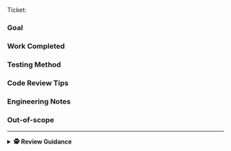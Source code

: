 Ticket: <!-- Let the ticket expand inline. Maybe change the ticket name field for clarity -->

### Goal

<!-- The Goal. -->

### Work Completed

<!-- The Solution.  -->

### Testing Method

<!-- Describe your testing steps -->

### Code Review Tips <!-- OPTIONAL-->

<!-- Pointers for reviewer  -->

### Engineering Notes <!-- OPTIONAL-->

<!-- Implementation context  -->

### Out-of-scope <!-- OPTIONAL-->

<!-- Boundary setting -->


---

<details>
  <summary><strong>🕵️ Review Guidance</strong></summary>

---

General guidance

- Generally, approve a PR if it makes the system better, even if it's not perfect. — [Google: The Standard of Code Review](https://google.github.io/eng-practices/review/reviewer/standard.html)
- The aim of both PR AUTHOR and PR REVIEWER is to get the code merged
- Aim for consensus, defined as _everyone can live with the outcome_

For PR REVIEWER:

1. Read the ticket & description
2. [Review the code](https://google.github.io/eng-practices/review/reviewer/looking-for.html)
3. Request any changes that are essential.
4. For non-essential comments:
   - Use prefixes, e.g. "**nit:** change to Pascal case"
     - **nit:** small, non-essential change
     - **obs:** just an observation, doesn't affect the PR
     - **idea:** a suggestion to think about
     - **q:** questions
   - Use modifiers, e.g. "**obs**`[pr-owner-resolve]`: Jim is also editing this file"
     - `pr-author-resolve` PR author can resolve after reading
     - `pr-author-delete` (rare) delete after reading to avoid confusion
5. try to add _at least_ a helpful comment per ~500 lines; less if the PR is already busy

For PR AUTHOR:

1. Aim xxxfor enough detail in PR description for things to go smoothly
2. After requested changes, [re-request a review](https://docs.github.com/en/pull-requests/collaborating-with-pull-requests/reviewing-changes-in-pull-requests/about-pull-request-reviews#re-requesting-a-review) (so the PR shows up in [reviews-requested:@me](https://github.com/pulls?q=is%3Apr+is%3Aopen+archived%3Afalse+sort%3Aupdated-desc+review-requested%3A%40me+))

</details>
